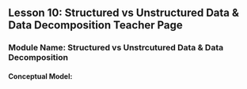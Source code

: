 ## Lesson 10: Structured vs Unstructured Data & Data Decomposition Teacher Page
### Module Name: Structured vs Unstrcutured Data & Data Decomposition
#### Conceptual Model:

